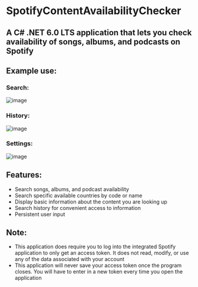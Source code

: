 # SpotifyContentAvailabilityChecker

## A C# .NET 6.0 LTS application that lets you check availability of songs, albums, and podcasts on Spotify

## Example use:
### Search:
![image](https://user-images.githubusercontent.com/122957887/215126574-f6c9e2f1-60e7-49ce-b5e5-e139c1050a84.png)

### History:
![image](https://user-images.githubusercontent.com/122957887/215128627-f0a554f6-eba3-4766-9d72-9dc7b95efb9d.png)

### Settings:
![image](https://user-images.githubusercontent.com/122957887/215128735-1b73c569-fa63-4e98-9d91-f3058341a4ad.png)


## Features:
- Search songs, albums, and podcast availability
- Search specific available countries by code or name
- Display basic information about the content you are looking up
- Search history for convenient access to information
- Persistent user input

## Note:
- This application does require you to log into the integrated Spotify application to only get an access token. It does not read, modify, or use any of the data associated with your account
- This application will never save your access token once the program closes. You will have to enter in a new token every time you open the application
